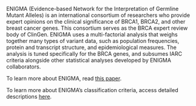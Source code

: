 ENIGMA \(Evidence-based Network for the Interpretation of Germline Mutant Alleles\) is an international consortium of researchers who provide expert opinions on the clinical significance of BRCA1, BRCA2, and other breast cancer genes. This consortium serves as the BRCA expert review body of ClinGen. ENIGMA uses a multi-factorial analysis that weighs together many types of variant data, such as population frequencies, protein and transcript structure, and epidemiological measures. The analysis is tuned specifically for the BRCA genes, and subsumes IARC criteria alongside other statistical analyses developed by ENIGMA collaborators.

To learn more about ENIGMA, read [this paper](https://www.ncbi.nlm.nih.gov/pmc/articles/PMC3240687/).  

To learn more about ENIGMA’s classification criteria, access detailed descriptions [here](https://enigmaconsortium.org/library/general-documents/).

